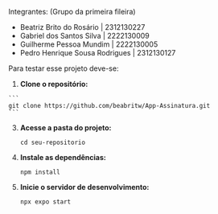 Integrantes: (Grupo da primeira fileira)
- Beatriz Brito do Rosário | 2312130227
- Gabriel dos Santos Silva | 2222130009
- Guilherme Pessoa Mundim | 2222130005
- Pedro Henrique Sousa Rodrigues | 2312130127


Para testar esse projeto deve-se:

  1.  **Clone o repositório:**
     
    ```
    git clone https://github.com/beabritw/App-Assinatura.git
    ```

3.  **Acesse a pasta do projeto:**
    ```
    cd seu-repositorio
    ```

4.  **Instale as dependências:**
    ```
    npm install
    ```

5.  **Inicie o servidor de desenvolvimento:**
    ```
    npx expo start
    ```
